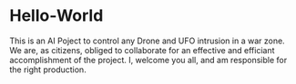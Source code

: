 # Hello-World
This is an AI Poject to control any Drone and UFO intrusion in a war zone. We are, as citizens, obliged to collaborate for an effective and efficiant accomplishment of the project. I, welcome you all, and am responsible for the right production.


